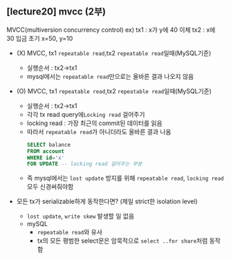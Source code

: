 ## [lecture20] mvcc (2부)

MVCC(multiversion concurrency control)
ex)
tx1 : x가 y에 40 이체
tx2 : x에 30 입금
초기 x=50, y=10

- (X) MVCC, tx1 `repeatable read`,tx2 `repeatable read`일때(MySQL기준)
  - 실행순서 : tx2->tx1
  - mysql에서는 `repeatable read`만으로는 올바른 결과 나오지 않음
- (O) MVCC, tx1 `repeatable read`,tx2 `repeatable read`일때(MySQL기준)

  - 실행순서 : tx2->tx1
  - 각각 tx read query에`Locking read` 걸어주기
  - locking read : 가장 최근의 commit된 데이터를 읽음
  - 따라서 `repeatable read`가 아니더라도 올바른 결과 나옴
    ```sql
    SELECT balance
    FROM account
    WHERE id='x'
    FOR UPDATE -- locking read 걸어주는 부분
    ```
  - 즉 mysql에서는 `lost update` 방지를 위해 `repeatable read`, `locking read` 모두 신경써줘야함

- 모든 tx가 serializable하게 동작한다면? (제일 strict한 isolation level)
  - `lost update`, `write skew` 발생할 일 없음
  - mySQL
    - `repeatable read`와 유사
    - tx의 모든 평범한 select문은 암묵적으로 `select ..for share`처럼 동작함
